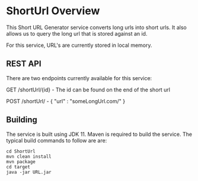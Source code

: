 # ShortUrl Overview

This Short URL Generator service converts long urls into short urls. It also allows us to query the long url that is stored against an id.

For this service, URL's are currently stored in local memory.

## REST API

There are two endpoints currently available for this service:

GET /shortUrl/{id} - The id can be found on the end of the short url

POST /shortUrl/ - { "url" : "someLongUrl.com/" } 

## Building

The service is built using JDK 11.
Maven is required to build the service. The typical build commands to follow are are:
```
cd ShortUrl
mvn clean install
mvn package
cd target
java -jar URL.jar